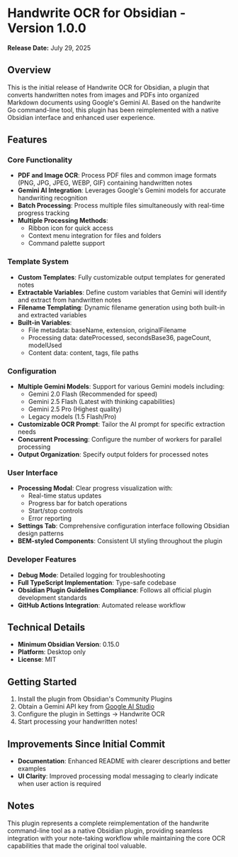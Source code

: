 # Handwrite OCR for Obsidian - Version 1.0.0

**Release Date:** July 29, 2025

## Overview

This is the initial release of Handwrite OCR for Obsidian, a plugin that converts handwritten notes from images and PDFs into organized Markdown documents using Google's Gemini AI. Based on the handwrite Go command-line tool, this plugin has been reimplemented with a native Obsidian interface and enhanced user experience.

## Features

### Core Functionality

- **PDF and Image OCR**: Process PDF files and common image formats (PNG, JPG, JPEG, WEBP, GIF) containing handwritten notes
- **Gemini AI Integration**: Leverages Google's Gemini models for accurate handwriting recognition
- **Batch Processing**: Process multiple files simultaneously with real-time progress tracking
- **Multiple Processing Methods**: 
  - Ribbon icon for quick access
  - Context menu integration for files and folders
  - Command palette support

### Template System

- **Custom Templates**: Fully customizable output templates for generated notes
- **Extractable Variables**: Define custom variables that Gemini will identify and extract from handwritten notes
- **Filename Templating**: Dynamic filename generation using both built-in and extracted variables
- **Built-in Variables**:
  - File metadata: baseName, extension, originalFilename
  - Processing data: dateProcessed, secondsBase36, pageCount, modelUsed
  - Content data: content, tags, file paths

### Configuration

- **Multiple Gemini Models**: Support for various Gemini models including:
  - Gemini 2.0 Flash (Recommended for speed)
  - Gemini 2.5 Flash (Latest with thinking capabilities)
  - Gemini 2.5 Pro (Highest quality)
  - Legacy models (1.5 Flash/Pro)
- **Customizable OCR Prompt**: Tailor the AI prompt for specific extraction needs
- **Concurrent Processing**: Configure the number of workers for parallel processing
- **Output Organization**: Specify output folders for processed notes

### User Interface

- **Processing Modal**: Clear progress visualization with:
  - Real-time status updates
  - Progress bar for batch operations
  - Start/stop controls
  - Error reporting
- **Settings Tab**: Comprehensive configuration interface following Obsidian design patterns
- **BEM-styled Components**: Consistent UI styling throughout the plugin

### Developer Features

- **Debug Mode**: Detailed logging for troubleshooting
- **Full TypeScript Implementation**: Type-safe codebase
- **Obsidian Plugin Guidelines Compliance**: Follows all official plugin development standards
- **GitHub Actions Integration**: Automated release workflow

## Technical Details

- **Minimum Obsidian Version**: 0.15.0
- **Platform**: Desktop only
- **License**: MIT

## Getting Started

1. Install the plugin from Obsidian's Community Plugins
2. Obtain a Gemini API key from [Google AI Studio](https://makersuite.google.com/app/apikey)
3. Configure the plugin in Settings → Handwrite OCR
4. Start processing your handwritten notes!

## Improvements Since Initial Commit

- **Documentation**: Enhanced README with clearer descriptions and better examples
- **UI Clarity**: Improved processing modal messaging to clearly indicate when user action is required

## Notes

This plugin represents a complete reimplementation of the handwrite command-line tool as a native Obsidian plugin, providing seamless integration with your note-taking workflow while maintaining the core OCR capabilities that made the original tool valuable.